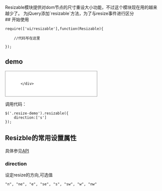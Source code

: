 <div class="description">
	Resizable模块提供对dom节点的尺寸重设大小功能，不过这个模块现在用的越来越少了。
	为jQuery添加`resizable`方法，为了与resize事件进行区分
</div>
## 开始使用
	
	require(['ui/resizable'],function(Resizable){
		
		//代码写在这里
		
	});

## demo

<div class="demo" id="demo">
	<div class="resize-demo" style="border:1px solid #979797;padding:20px 50px;width:200px;background:#fff;">
		
	</div>
</div>

调用代码：
	
	$('.resize-demo').resizable({
		direction:['s']
	});

## Resizble的常用设置属性

具体参见<a href="http://simpleui.org/api/classes/Simple.Resize.html">API</a>

### direction
设定resize的方向,可选值
	
	"n", "ne", "e", "se", "s", "sw", "w", "nw"


<script src="http://simpleui.org/demo/resizable.js">
</script>

	
	
	
	



